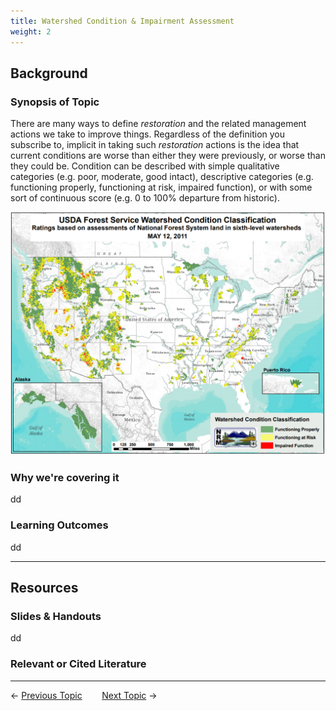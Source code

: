 ```yaml
---
title: Watershed Condition & Impairment Assessment
weight: 2
---
```


## Background

### Synopsis of Topic
There are many ways to define *restoration* and the related management actions we take to improve things. Regardless of the definition you subscribe to,  implicit in taking such *restoration* actions is the idea that current conditions are worse than either they were previously, or worse than they could be.  Condition can be described with simple qualitative categories (e.g. poor, moderate, good intact), descriptive categories (e.g. functioning properly, functioning at risk, impaired function), or with some sort of continuous score (e.g. 0 to 100% departure from historic).



![WatershedCondition](../../assets/Images/WatershedCondition.png)

### Why we're covering it
dd

### Learning Outcomes
dd

------
## Resources

### Slides & Handouts
dd

### Relevant or Cited Literature



----
← [Previous Topic](1_Overview)     &nbsp; &nbsp;&nbsp;&nbsp;&nbsp;          [Next Topic](3_Restoration_Process) →